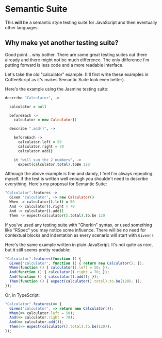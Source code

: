 Semantic Suite
==============

This **will** be a semantic style testing suite for JavaScript and then eventually other languages.

Why make yet another testing suite?
-----------------------------------

Good point... why bother. There are some great testing suites out there already and there might not be much difference. The only difference I'm putting forward is less code and a more readable interface.

Let's take the old "calculator" example. (I'll first write these examples in CoffeeScript as it's makes Semantic Suite look even better).

Here's the example using the Jasmine testing suite:

```coffee
describe "Calculator", ->

  calculator = null

  beforeEach ->
    calculator = new Calculator()

  describe ".add()", ->

    beforeEach ->
      calculator.left = 50
      calculator.right = 70
      calculator.add()

    it "will sum the 2 numbers", ->
      expect(calculator.total).toBe 120
```

Although the above example is fine and dandy, I feel I'm always repeating myself. If the test is written well enough you shouldn't need to describe everything. Here's my proposal for Semantic Suite:

```coffee
"Calculator".features ->
  Given 'calculator', -> new Calculator()
  When -> calculator().left = 50
  And -> calculator().right = 70
  And -> calculator().add()
  Then -> expect(calculator().total).to.be 120
```

If you've used any testing suite with "Gherkin" syntax, or used something like "RSpec" you may notice some influence. There will be no need for contextual blocks and indentation as every scenario will start with `Given()`.

Here's the same example written in plain JavaScript. It's not quite as nice, but it still seems pretty readable:

```javascript
"Calculator".features(function () {
  Given('calculator', function () { return new Calculator(); });
  When(function () { calculator().left = 50; });
  And(function () { calculator().right = 70; });
  And(function () { calculator().add(); });
  Then(function () { expect(calculator().total).to.be(120); });
});
```

Or, in TypeScript:

```javascript
"Calculator".features(=> {
  Given('calculator', => return new Calculator());
  When(=> calculator.left = 50);
  And(=> calculator.right = 70);
  And(=> calculator.add());
  Then(=> expect(calculator().total).to.be(120));
});
```

